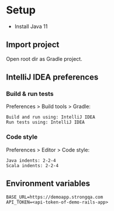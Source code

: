# Setup
- Install Java 11

## Import project
Open root dir as Gradle project.

## IntelliJ IDEA preferences

### Build & run tests

Preferences > Build tools > Gradle:

    Build and run using: IntelliJ IDEA
    Run tests using: IntelliJ IDEA
        
### Code style

Preferences > Editor > Code style:

    Java indents: 2-2-4
    Scala indents: 2-2-4
    
## Environment variables

    BASE_URL=https://demoapp.strongqa.com
    API_TOKEN=<api-token-of-demo-rails-app>